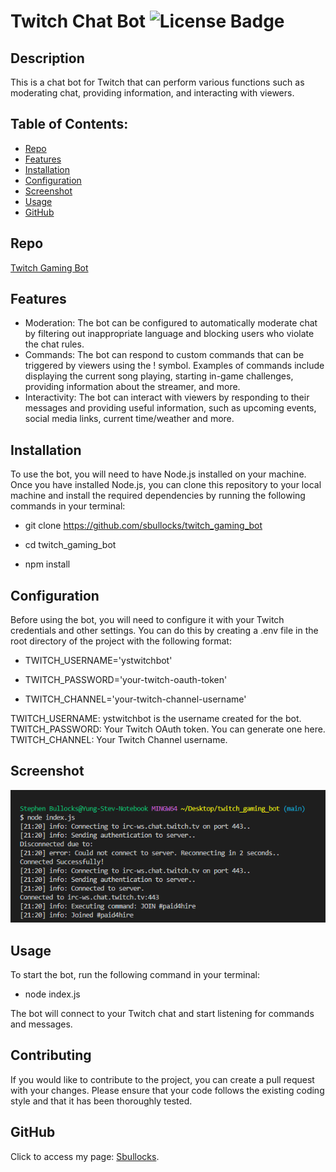 # Twitch Chat Bot ![License Badge](https://img.shields.io/badge/license-MIT-green)

## Description

This is a chat bot for Twitch that can perform various functions such as moderating chat, providing information, and interacting with viewers.

## Table of Contents:

- [Repo](#repo)
- [Features](#features)
- [Installation](#installation)
- [Configuration](#configuration)
- [Screenshot](#screenshot)
- [Usage](#usage)
- [GitHub](#github)

## Repo

[Twitch Gaming Bot](https://github.com/sbullocks/twitch_gaming_bot)

## Features

- Moderation: The bot can be configured to automatically moderate chat by filtering out inappropriate language and blocking users who violate the chat rules.
- Commands: The bot can respond to custom commands that can be triggered by viewers using the ! symbol. Examples of commands include displaying the current song playing, starting in-game challenges, providing information about the streamer, and more.
- Interactivity: The bot can interact with viewers by responding to their messages and providing useful information, such as upcoming events, social media links, current time/weather and more.

## Installation

To use the bot, you will need to have Node.js installed on your machine. Once you have installed Node.js, you can clone this repository to your local machine and install the required dependencies by running the following commands in your terminal:

* git clone https://github.com/sbullocks/twitch_gaming_bot

* cd twitch_gaming_bot

* npm install

## Configuration

Before using the bot, you will need to configure it with your Twitch credentials and other settings. You can do this by creating a .env file in the root directory of the project with the following format:


* TWITCH_USERNAME='ystwitchbot'

* TWITCH_PASSWORD='your-twitch-oauth-token'

* TWITCH_CHANNEL='your-twitch-channel-username'

TWITCH_USERNAME: ystwitchbot is the username created for the bot.
TWITCH_PASSWORD: Your Twitch OAuth token. You can generate one here.
TWITCH_CHANNEL: Your Twitch Channel username.

## Screenshot

  ![Terminal successfully connecting to the server.](./Screenshot%202023-03-16%20214832.png)

## Usage

To start the bot, run the following command in your terminal:
  
* node index.js

The bot will connect to your Twitch chat and start listening for commands and messages.

## Contributing

If you would like to contribute to the project, you can create a pull request with your changes. Please ensure that your code follows the existing coding style and that it has been thoroughly tested.

## GitHub

Click to access my page: [Sbullocks](https://github.com/sbullocks).
